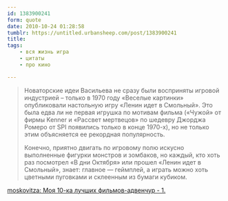 ```yaml
---
id: 1383900241
form: quote
date: 2010-10-24 01:28:58
tumblr: https://untitled.urbansheep.com/post/1383900241
title: 
tags:
    - вся жизнь игра
    - цитаты
    - про кино

---
```


<blockquote>
<p>Новаторские идеи Васильева не сразу были восприняты игровой индустрией – только в 1970 году «Веселые картинки» опубликовали настольную игру «Ленин идет в Смольный». Это была едва ли не первая игрушка по мотивам фильма («Чужой» от фирмы Kenner и «Рассвет мертвецов» по шедевру Джорджа Ромеро от SPI появились только в конце 1970-х), но не только этим объясняется ее рекордная популярность.</p>
<p>Конечно, приятно двигать по игровому полю искусно выполненные фигурки монстров и зомбаков, но каждый, кто хоть раз посмотрел «В дни Октября» или прошел «Ленин идет в Смольный», знает: главное — геймплей, а играть можно хоть цветными пуговками и склеенным из бумаги кубиком.</p>
</blockquote>

<a href="http://moskovitza.livejournal.com/38790.html">moskovitza: Моя 10-ка лучших фильмов-адвенчур - 1.</a>
